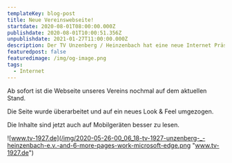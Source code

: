 ```yaml
---
templateKey: blog-post
title: Neue Vereinswebseite!
startdate: 2020-08-01T08:00:00.000Z
publishdate: 2020-08-01T10:00:51.356Z
unpublishdate: 2021-01-27T11:00:00.000Z
description: Der TV Unzenberg / Heinzenbach hat eine neue Internet Präsenz!
featuredpost: false
featuredimage: /img/og-image.png
tags:
  - Internet
---
```

Ab sofort ist die Webseite unseres Vereins nochmal auf dem aktuellen Stand.

Die Seite wurde überarbeitet und auf ein neues Look & Feel umgezogen.

Die Inhalte sind jetzt auch auf Mobilgeräten besser zu lesen.

![www.tv-1927.de](/img/2020-05-26-00_06_18-tv-1927-unzenberg-_-heinzenbach-e.v.-and-6-more-pages-work-microsoft​-edge.png "www.tv-1927.de")